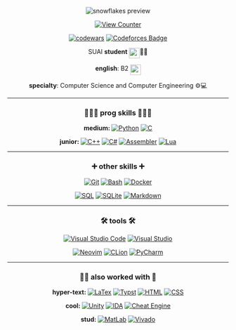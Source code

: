<div id="header" align="center">
  
  ![snowflakes preview](https://i.imgur.com/Nt0pDfX.gif)
  
  [![View Counter](https://komarev.com/ghpvc/?username=n1xsi&style=for-the-badge&color=blueviolet)](#)
  
</div>

<div id="body" align="center">
  
  [![codewars](https://www.codewars.com/users/nixsi/badges/micro)](https://www.codewars.com/users/nixsi) 
  [![Codeforces Badge](https://codeforces-readme-stats.vercel.app/api/badge?username=nixsi)](https://codeforces.com/profile/nixsi)
  
  SUAI <b>student</b> <img src="https://src.guap.ru/logos/suai/suai-sign_w.svg" width="24" height="24" align="top">👨‍🎓
  
  <b>english</b>: B2 <img src="https://emojigraph.org/media/apple/flag-united-kingdom_1f1ec-1f1e7.png" width="24" height="24" align="top">
  
  <b>specialty</b>: Computer Science and Computer Engineering ⚙️💻
  
  <hr>
  
  ### 👩🏻‍💻 prog skills 👩🏻‍💻
  <b>medium: </b>
  [![Python](https://custom-icon-badges.demolab.com/badge/Python-000?style=for-the-badge&logo=pythonn)](#)
  [![C](https://img.shields.io/badge/c-000?style=for-the-badge&logo=c&logoColor=00599c)](#)
  
  <b>junior: </b>
  [![C++](https://img.shields.io/badge/c++-000?style=for-the-badge&logo=c%2B%2B&logoColor=00599c)](#)
  [![C#](https://custom-icon-badges.demolab.com/badge/C%20Sharp-000?style=for-the-badge&logo=csharppp&logoColor=white)](#)
  [![Assembler](https://custom-icon-badges.demolab.com/badge/GAS%20ASM%20x64-000?style=for-the-badge&logo=assmbler)](#)
  [![Lua](https://img.shields.io/badge/lua-000?style=for-the-badge&logo=lua&logoColor=2c2d72)](#)
  
  <hr>
  
  ### ➕ other skills ➕
  [![Git](https://img.shields.io/badge/Git-000?style=for-the-badge&logo=git)](#)
  [![Bash](https://img.shields.io/badge/bash-000?style=for-the-badge&logo=gnu-bash&logoColor=white)](#)
  [![Docker](https://img.shields.io/badge/docker-000?style=for-the-badge&logo=docker)](#)
  
  [![SQL](https://custom-icon-badges.demolab.com/badge/SQL-000?style=for-the-badge&logo=sqql)](#)
  [![SQLite](https://img.shields.io/badge/SQLite-%23000000.svg?style=for-the-badge&logo=sqlite&logoColor=white)](#)
  [![Markdown](https://img.shields.io/badge/markdown-%23000000.svg?style=for-the-badge&logo=markdown&logoColor=white)](#)
  
  <hr>
  
  ### 🛠️ tools 🛠️
  [![Visual Studio Code](https://custom-icon-badges.demolab.com/badge/VS%20Code-000?style=for-the-badge&logo=vstudioc)](#)
  [![Visual Studio](https://custom-icon-badges.demolab.com/badge/Visual%20Studio-000?style=for-the-badge&logo=vstudio)](#)
  
  [![Neovim](https://img.shields.io/badge/NeoVim-000?&style=for-the-badge&logo=neovim)](#)
  [![CLion](https://img.shields.io/badge/CLion-000?style=for-the-badge&logo=clion&logoColor=16b9e2)](#)
  [![PyCharm](https://img.shields.io/badge/pycharm-000?style=for-the-badge&logo=pycharm&logoColor=18e999)](#)
  
  <hr>
  
  ### ✍🏻 also worked with 👀
  <b>hyper-text: </b>
  [![LaTex](https://img.shields.io/badge/LaTex-black?style=for-the-badge&logo=latex&logoColor=008080)](#)
  [![Typst](https://img.shields.io/badge/typst-black?style=for-the-badge&logo=typst)](#)
  [![HTML](https://img.shields.io/badge/html-black?style=for-the-badge&logo=htmx)](#)
  [![CSS](https://img.shields.io/badge/CSS-black?style=for-the-badge&logo=css&logoColor=fff)](#)
  
  <b>cool: </b>
  [![Unity](https://img.shields.io/badge/unity-black?style=for-the-badge&logo=unity)](#) 
  [![IDA](https://custom-icon-badges.demolab.com/badge/IDA%20x64-000?style=for-the-badge&logo=ida64)](#)
  [![Cheat Engine](https://custom-icon-badges.demolab.com/badge/Cheat%20Engine-000?style=for-the-badge&logo=chtengine)](#)
  
  <b>stud: </b>
  [![MatLab](https://custom-icon-badges.demolab.com/badge/MatLab-000?style=for-the-badge&logo=mattlab)](#)
  [![Vivado](https://custom-icon-badges.demolab.com/badge/Vivado-000?style=for-the-badge&logo=vivado)](#)

</div>

<!-- https://custom-icon-badges.demolab.com - load your own badge -->
<!-- https://si-badge-maker.heyfe.org/en - build a badge -->
<!-- https://github.com/inttter/md-badges - popular badges -->
